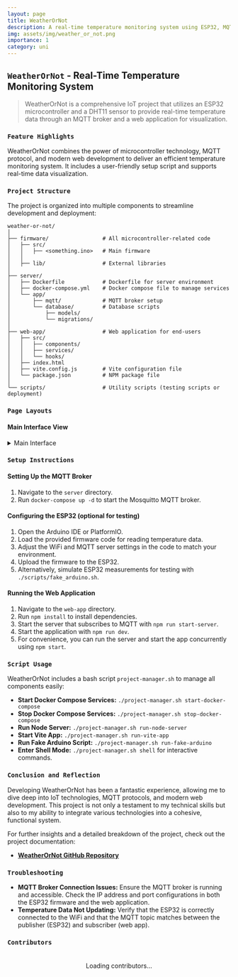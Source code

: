 ```yaml
---
layout: page
title: WeatherOrNot
description: A real-time temperature monitoring system using ESP32, MQTT, and a web application.
img: assets/img/weather_or_not.png
importance: 1
category: uni
---
```


## `WeatherOrNot` - Real-Time Temperature Monitoring System

> WeatherOrNot is a comprehensive IoT project that utilizes an ESP32 microcontroller and a DHT11 sensor to provide real-time temperature data through an MQTT broker and a web application for visualization.

### `Feature Highlights`

WeatherOrNot combines the power of microcontroller technology, MQTT protocol, and modern web development to deliver an efficient temperature monitoring system. It includes a user-friendly setup script and supports real-time data visualization.

### `Project Structure`

The project is organized into multiple components to streamline development and deployment:

```
weather-or-not/
│
├── firmware/                 # All microcontroller-related code
│   ├── src/
│   │   ├── <something.ino>   # Main firmware
│   │
│   ├── lib/                  # External libraries
│
├── server/
│   ├── Dockerfile            # Dockerfile for server environment
│   ├── docker-compose.yml    # Docker compose file to manage services
│   └── app/
│       ├── mqtt/             # MQTT broker setup
│       └── database/         # Database scripts
│           ├── models/
│           └── migrations/
│
├── web-app/                  # Web application for end-users
│   ├── src/
│   │   ├── components/
│   │   ├── services/
│   │   └── hooks/
│   ├── index.html
│   ├── vite.config.js        # Vite configuration file
│   └── package.json          # NPM package file
│
└── scripts/                  # Utility scripts (testing scripts or deployment)
```

### `Page Layouts`

#### Main Interface View 

<details>
    <summary>Main Interface</summary>
    <div class="row justify-content-center">
        <div class="col-sm-8">
            {% include figure.liquid path="assets/img/main_interface_weatherOrNot.jpg" title="Main Interface" class="img-fluid rounded z-depth-1" %}
        </div>
    </div>
</details>

### `Setup Instructions`

#### Setting Up the MQTT Broker

1. Navigate to the `server` directory.
2. Run `docker-compose up -d` to start the Mosquitto MQTT broker.

#### Configuring the ESP32 (optional for testing)

1. Open the Arduino IDE or PlatformIO.
2. Load the provided firmware code for reading temperature data.
3. Adjust the WiFi and MQTT server settings in the code to match your environment.
4. Upload the firmware to the ESP32.
5. Alternatively, simulate ESP32 measurements for testing with `./scripts/fake_arduino.sh`.

#### Running the Web Application

1. Navigate to the `web-app` directory.
2. Run `npm install` to install dependencies.
3. Start the server that subscribes to MQTT with `npm run start-server`.
4. Start the application with `npm run dev`.
5. For convenience, you can run the server and start the app concurrently using `npm start`.

### `Script Usage`

WeatherOrNot includes a bash script `project-manager.sh` to manage all components easily:

- **Start Docker Compose Services:** `./project-manager.sh start-docker-compose`
- **Stop Docker Compose Services:** `./project-manager.sh stop-docker-compose`
- **Run Node Server:** `./project-manager.sh run-node-server`
- **Start Vite App:** `./project-manager.sh run-vite-app`
- **Run Fake Arduino Script:** `./project-manager.sh run-fake-arduino`
- **Enter Shell Mode:** `./project-manager.sh shell` for interactive commands.

### `Conclusion and Reflection`

Developing WeatherOrNot has been a fantastic experience, allowing me to dive deep into IoT technologies, MQTT protocols, and modern web development. This project is not only a testament to my technical skills but also to my ability to integrate various technologies into a cohesive, functional system.

For further insights and a detailed breakdown of the project, check out the project documentation:

- **[WeatherOrNot GitHub Repository](https://github.com/Andebugulin/weatherOrNot)**

### `Troubleshooting`

- **MQTT Broker Connection Issues:** Ensure the MQTT broker is running and accessible. Check the IP address and port configurations in both the ESP32 firmware and the web application.
- **Temperature Data Not Updating:** Verify that the ESP32 is correctly connected to the WiFi and that the MQTT topic matches between the publisher (ESP32) and subscriber (web app).

### `Contributors`

<div id="contributors-list" style="display: flex; flex-wrap: wrap; justify-content: space-around; padding: 20px;">Loading contributors...</div>

<script>
  async function fetchContributors() {
    const url = 'https://api.github.com/repos/Andebugulin/WeatherOrNot/contributors';
    const response = await fetch(url);
    const contributors = await response.json();

    const contributorsHtml = contributors.map(contributor =>
      `<div class="contributor" style="margin: 10px; text-align: center;">
        <img src="${contributor.avatar_url}" alt="${contributor.login}" style="width: 100px; height: 100px; border-radius: 50%; display: block; margin: auto;">
        <p><a href="${contributor.html_url}" target="_blank">${contributor.login}</a></p>
      </div>`
    ).join('');

    document.getElementById('contributors-list').innerHTML = contributorsHtml;
  }

  fetchContributors();
</script>
